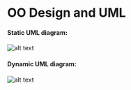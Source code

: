 # OO Design and UML


#### Static UML diagram:
![alt text](https://bitbucket.org/MasterFinnius/periodic-table-app/raw/UML/UMLpictures/StaticUML.png "Static UML Diagram")

#### Dynamic UML diagram:
![alt text](https://bitbucket.org/MasterFinnius/periodic-table-app/raw/UML/UMLpictures/DynamicUML.png "Dynamic UML Diagram")
